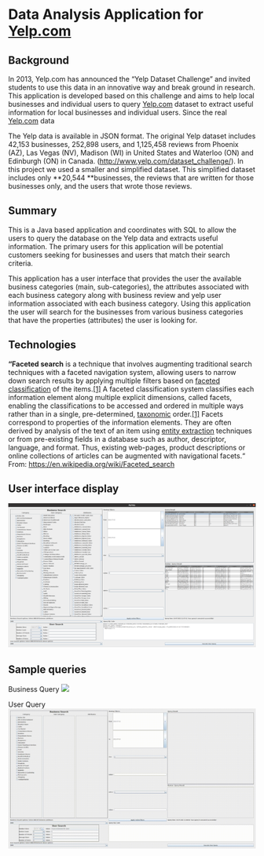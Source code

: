 # Data Analysis Application for [Yelp.com](http://yelp.com/)

## Background

 In 2013, Yelp.com has announced the “Yelp Dataset Challenge” and invited students to use this data in an innovative way and break ground in research. This application is developed based on this challenge and aims to help local businesses and individual users to  query [Yelp.com](http://yelp.com/) dataset to extract useful information for local businesses and individual users. Since the real [Yelp.com](http://yelp.com/) data 
 
The Yelp data is available in JSON format. The original Yelp dataset includes 42,153 businesses, 252,898 users, and 1,125,458 reviews from Phoenix (AZ), Las Vegas (NV), Madison (WI) in United States and Waterloo (ON) and Edinburgh (ON) in Canada. (http://www.yelp.com/dataset_challenge/). In this project we used a smaller and simplified dataset. This simplified dataset includes only **20,544 **businesses, the reviews that are written for those businesses only, and the users that wrote those reviews.  

## Summary

This is a Java based application and coordinates with SQL to allow the users to query the database on the Yelp data and extracts useful information. The primary users for this application will be potential customers seeking for businesses and users that match their search criteria. 

This application has a user interface that provides the user the available business categories (main, sub-categories), the attributes associated with each business category along with business review and yelp user information associated with each business category. Using this application the user will search for the businesses from various business categories that have the properties (attributes) the user is looking for. 


## Technologies  

**“Faceted search** is a technique that involves augmenting traditional search techniques with a faceted navigation system, allowing users to narrow down search results by applying multiple filters based on [faceted classification](https://en.wikipedia.org/wiki/Faceted_classification) of the items.[[1]](https://en.wikipedia.org/wiki/Faceted_search#cite_note-Faceted_Search-1) A faceted classification system classifies each information element along multiple explicit dimensions, called facets, enabling the classifications to be accessed and ordered in multiple ways rather than in a single, pre-determined, [taxonomic](https://en.wikipedia.org/wiki/Taxonomy_(general)) order.[[1]](https://en.wikipedia.org/wiki/Faceted_search#cite_note-Faceted_Search-1)
Facets correspond to properties of the information elements. They are often derived by analysis of the text of an item using [entity extraction](https://en.wikipedia.org/wiki/Entity_extraction) techniques or from pre-existing fields in a database such as author, descriptor, language, and format. Thus, existing web-pages, product descriptions or online collections of articles can be augmented with navigational facets.“  
From: https://en.wikipedia.org/wiki/Faceted_search

## User interface display
![](DataSample.png)

## Sample queries 

Business Query
![](businessSearch.gif)

User Query
![](userQuery.gif)











